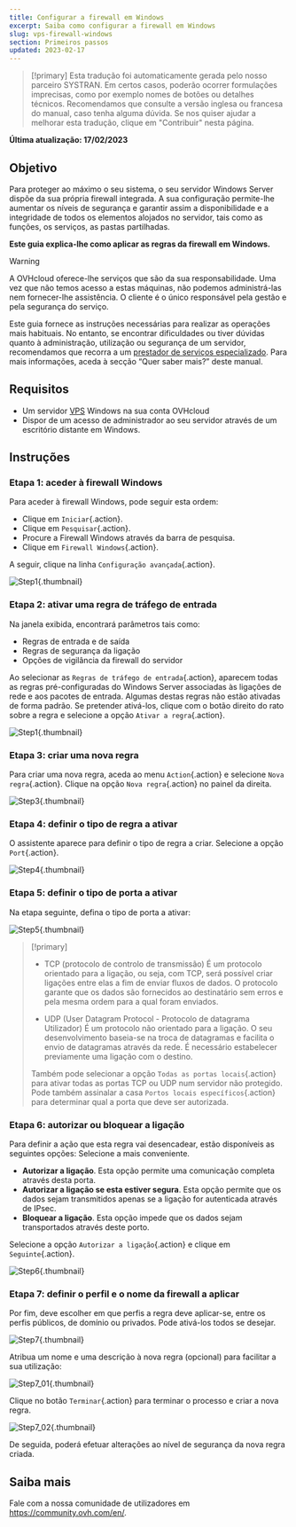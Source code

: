 ```yaml
---
title: Configurar a firewall em Windows
excerpt: Saiba como configurar a firewall em Windows
slug: vps-firewall-windows
section: Primeiros passos
updated: 2023-02-17
---
```


> [!primary]
> Esta tradução foi automaticamente gerada pelo nosso parceiro SYSTRAN. Em certos casos, poderão ocorrer formulações imprecisas, como por exemplo nomes de botões ou detalhes técnicos. Recomendamos que consulte a versão inglesa ou francesa do manual, caso tenha alguma dúvida. Se nos quiser ajudar a melhorar esta tradução, clique em "Contribuir" nesta página.
>

**Última atualização: 17/02/2023**

## Objetivo

Para proteger ao máximo o seu sistema, o seu servidor Windows Server dispõe da sua própria firewall integrada. A sua configuração permite-lhe aumentar os níveis de segurança e garantir assim a disponibilidade e a integridade de todos os elementos alojados no servidor, tais como as funções, os serviços, as pastas partilhadas.

**Este guia explica-lhe como aplicar as regras da firewall em Windows.**

> [!warning]
>
> A OVHcloud oferece-lhe serviços que são da sua responsabilidade. Uma vez que não temos acesso a estas máquinas, não podemos administrá-las nem fornecer-lhe assistência. O cliente é o único responsável pela gestão e pela segurança do serviço.
>
> Este guia fornece as instruções necessárias para realizar as operações mais habituais. No entanto, se encontrar dificuldades ou tiver dúvidas quanto à administração, utilização ou segurança de um servidor, recomendamos que recorra a um [prestador de serviços especializado](https://partner.ovhcloud.com/pt/directory/). Para mais informações, aceda à secção “Quer saber mais?” deste manual.
>

## Requisitos

- Um servidor [VPS](https://www.ovhcloud.com/pt/vps/) Windows na sua conta OVHcloud
- Dispor de um acesso de administrador ao seu servidor através de um escritório distante em Windows. 

## Instruções

### Etapa 1: aceder à firewall Windows

Para aceder à firewall Windows, pode seguir esta ordem:

- Clique em `Iniciar`{.action}.
- Clique em `Pesquisar`{.action}.
- Procure a Firewall Windows através da barra de pesquisa.
- Clique em `Firewall Windows`{.action}.

A seguir, clique na linha `Configuração avançada`{.action}.

![Step1](images/step1.PNG){.thumbnail}

### Etapa 2: ativar uma regra de tráfego de entrada

Na janela exibida, encontrará parâmetros tais como:

- Regras de entrada e de saída
- Regras de segurança da ligação
- Opções de vigilância da firewall do servidor

Ao selecionar as `Regras de tráfego de entrada`{.action}, aparecem todas as regras pré-configuradas do Windows Server associadas às ligações de rede e aos pacotes de entrada. Algumas destas regras não estão ativadas de forma padrão. Se pretender ativá-los, clique com o botão direito do rato sobre a regra e selecione a opção `Ativar a regra`{.action}.

![Step1](images/step2.PNG){.thumbnail}

### Etapa 3: criar uma nova regra 

Para criar uma nova regra, aceda ao menu `Action`{.action} e selecione `Nova regra`{.action}.
Clique na opção `Nova regra`{.action} no painel da direita.

![Step3](images/step3.PNG){.thumbnail}

### Etapa 4: definir o tipo de regra a ativar

O assistente aparece para definir o tipo de regra a criar. Selecione a opção `Port`{.action}.

![Step4](images/step4.PNG){.thumbnail}

### Etapa 5: definir o tipo de porta a ativar

Na etapa seguinte, defina o tipo de porta a ativar:

![Step5](images/step5.PNG){.thumbnail}

> [!primary]
>
>- TCP (protocolo de controlo de transmissão)
>É um protocolo orientado para a ligação, ou seja, com TCP, será possível criar ligações entre elas a fim de enviar fluxos de dados. O protocolo garante que os dados são fornecidos ao destinatário sem erros e pela mesma ordem para a qual foram enviados.
>
>- UDP (User Datagram Protocol - Protocolo de datagrama Utilizador)
>É um protocolo não orientado para a ligação. O seu desenvolvimento baseia-se na troca de datagramas e facilita o envio de datagramas através da rede. É necessário estabelecer previamente uma ligação com o destino.
>
>Também pode selecionar a opção `Todas as portas locais`{.action} para ativar todas as portas TCP ou UDP num servidor não protegido. Pode também assinalar a casa `Portos locais específicos`{.action} para determinar qual a porta que deve ser autorizada. 
>

### Etapa 6: autorizar ou bloquear a ligação

Para definir a ação que esta regra vai desencadear, estão disponíveis as seguintes opções: Selecione a mais conveniente.

- **Autorizar a ligação**. Esta opção permite uma comunicação completa através desta porta.
- **Autorizar a ligação se esta estiver segura**. Esta opção permite que os dados sejam transmitidos apenas se a ligação for autenticada através de IPsec.
- **Bloquear a ligação**. Esta opção impede que os dados sejam transportados através deste porto.

Selecione a opção `Autorizar a ligação`{.action} e clique em `Seguinte`{.action}. 

![Step6](images/step6.PNG){.thumbnail}

### Etapa 7: definir o perfil e o nome da firewall a aplicar

Por fim, deve escolher em que perfis a regra deve aplicar-se, entre os perfis públicos, de domínio ou privados.
Pode ativá-los todos se desejar.

![Step7](images/step7.PNG){.thumbnail}

Atribua um nome e uma descrição à nova regra (opcional) para facilitar a sua utilização:

![Step7_01](images/step7-01.PNG){.thumbnail}

Clique no botão `Terminar`{.action} para terminar o processo e criar a nova regra.

![Step7_02](images/step7_02.PNG){.thumbnail}

De seguida, poderá efetuar alterações ao nível de segurança da nova regra criada.

## Saiba mais

Fale com a nossa comunidade de utilizadores em <https://community.ovh.com/en/>.
